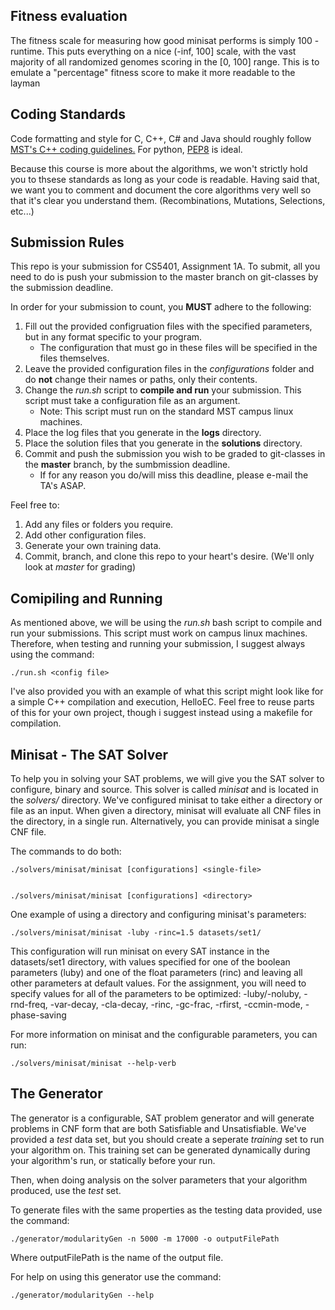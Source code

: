 ## Fitness evaluation
The fitness scale for measuring how good minisat performs is simply 100 - runtime. This puts everything on a nice (-inf, 100] scale, with the vast majority of all randomized genomes scoring in the [0,  100] range. This is to emulate a "percentage" fitness score to make it more readable to the layman
## Coding Standards
Code formatting and style for C, C++, C# and Java should roughly follow [MST's C++ coding guidelines.](http://web.mst.edu/~cpp/cpp_coding_standard_v1_1.pdf)
For python, [PEP8](https://www.python.org/dev/peps/pep-0008/) is ideal.

Because this course is more about the algorithms, we won't strictly hold you to thsese standards as long as your code is readable.
Having said that, we want you to comment and document the core algorithms very well so that it's clear you understand them. (Recombinations, Mutations, Selections, etc...)



## Submission Rules

This repo is your submission for CS5401, Assignment 1A. To submit, all you need to do is push your submission to the master branch on git-classes by the submission deadline.


In order for your submission to count, you **MUST** adhere to the following:

1. Fill out the provided configruation files with the specified parameters, but in any format specific to your program.
    * The configuration that must go in these files will be specified in the files themselves.
2. Leave the provided configuration files in the *configurations* folder and do **not** change their names or paths, only their contents.
3. Change the *run.sh* script to **compile and run** your submission. This script must take a configuration file as an argument.
    * Note: This script must run on the standard MST campus linux machines.
4. Place the log files that you generate in the **logs** directory.
5. Place the solution files that you generate in the **solutions** directory.
6. Commit and push the submission you wish to be graded to git-classes in the **master** branch, by the sumbmission deadline.
    * If for any reason you do/will miss this deadline, please e-mail the TA's ASAP.


Feel free to:
1. Add any files or folders you require.
2. Add other configuration files.
3. Generate your own training data.
4. Commit, branch, and clone this repo to your heart's desire. (We'll only look at *master* for grading)



## Comipiling and Running
As mentioned above, we will be using the *run.sh* bash script to compile and run your submissions. This script must work on campus linux machines. Therefore, when testing and running your submission, I suggest always using the command:
```
./run.sh <config file>
```

I've also provided you with an example of what this script might look like for a simple C++ compilation and execution, HelloEC. Feel free to reuse parts of this for your own 
project, though i suggest instead using a makefile for compilation.


## Minisat - The SAT Solver
To help you in solving your SAT problems, we will give you the SAT solver to configure, binary and source.
This solver is called *minisat* and is located in the *solvers/* directory.
We've configured minisat to take either a directory or file as an input.
When given a directory, minisat will evaluate all CNF files in the directory, in a single run.
Alternatively, you can provide minisat a single CNF file.

The commands to do both:
```
./solvers/minisat/minisat [configurations] <single-file>


./solvers/minisat/minisat [configurations] <directory>
```

One example of using a directory and configuring minisat's parameters:
```
./solvers/minisat/minisat -luby -rinc=1.5 datasets/set1/
```
This configuration will run minisat on every SAT instance in the datasets/set1 directory, with values specified for one of the boolean parameters (luby) and one of the float parameters (rinc) and leaving all other parameters at default values. For the assignment, you will need to specify values for all of the parameters to be optimized: -luby/-noluby, -rnd-freq, -var-decay, -cla-decay, -rinc, -gc-frac, -rfirst, -ccmin-mode, -phase-saving

For more information on minisat and the configurable parameters, you can run:
```
./solvers/minisat/minisat --help-verb
```



## The Generator
The generator is a configurable, SAT problem generator and will generate problems in CNF form that are both Satisfiable and Unsatisfiable.
We've provided a *test* data set, but you should create a seperate *training* set to run your algorithm on.
This training set can be generated dynamically during your algorithm's run, or statically before your run.

Then, when doing analysis on the solver parameters that your algorithm produced, use the *test* set.

To generate files with the same properties as the testing data provided, use the command:
```
./generator/modularityGen -n 5000 -m 17000 -o outputFilePath
```
Where outputFilePath is the name of the output file.

For help on using this generator use the command:
```
./generator/modularityGen --help
```
